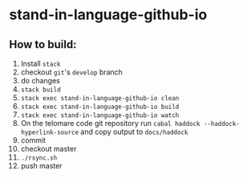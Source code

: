 # stand-in-language-github-io

## How to build:
1. Install `stack`
2. checkout `git`'s `develop` branch
3. do changes
4. `stack build`
5. `stack exec stand-in-language-github-io clean`
6. `stack exec stand-in-language-github-io build`
7. `stack exec stand-in-language-github-io watch`
8. On the telomare code git repository run `cabal haddock --haddock-hyperlink-source` and copy output to `docs/haddock`
8. commit
9. checkout master
10. `./rsync.sh`
11. push master
